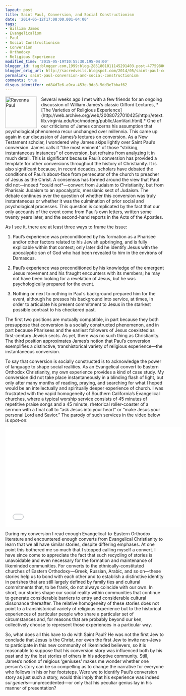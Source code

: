 ```yaml
---
layout: post
title: Saint Paul, Conversion, and Social Constructionism
date: '2014-05-12T17:08:00.001-04:00'
tags:
- William James
- Evangelicalism
- Paul
- Social Constructionism
- Conversion
- Orthodoxy
- Religious Experience
modified_time: '2015-05-19T10:55:30.195-04:00'
blogger_id: tag:blogger.com,1999:blog-2851801011145291403.post-4775980627648588047
blogger_orig_url: http://sacredveils.blogspot.com/2014/05/saint-paul-conversion-and-social.html
permalink: saint-paul-conversion-and-social-constructionism
comments: true
disqus_identifer: ed84d7e6-a9ca-453e-9dc8-5dd3e7bbaf62
---
```


<img style="float: left; margin-right: 1em;" title="" src="http://irrco.files.wordpress.com/2010/11/stpaul.jpg" alt="Ravenna Paul" width="100px" height="100px" border="0" />

<!--excerpt.start-->Several weeks ago I met with a few friends for an ongoing discussion of William James’s classic Gifford Lectures, *[The Varieties of Religious Experience](http://web.archive.org/web/20080727010425/http://etext.lib.virginia.edu/toc/modeng/public/JamVari.html).* One of our criticisms of James concerns his assumption that psychological phenomena recur unchanged over millennia. This came up again in our discussion of James’s lectures on conversion. As a New Testament scholar, I wondered why James skips lightly over Saint Paul’s conversion.<!--excerpt.end--> James calls it "the most eminent" of those “striking, instantaneous instances” of conversion, but refrains from analyzing it in much detail. This is significant because Paul’s conversion has provided a template for other conversions throughout the history of Christianity. It is also significant because, in recent decades, scholars have debated the conditions of Paul’s about-face from persecutor of the church to preacher of Jesus as the Christ. A consensus has formed around the view that Paul did not—indeed *could not*—convert from Judaism to Christianity, but from Pharisaic Judaism to an apocalyptic, messianic sect of Judaism. The debate continues over the question of whether this conversion was truly instantaneous or whether it was the culmination of prior social and psychological processes. This question is complicated by the fact that our only accounts of the event come from Paul’s own letters, written some twenty years later, and the second-hand reports in the Acts of the Apostles.

As I see it, there are at least three ways to frame the issue:

1. Paul’s experience was preconditioned by his formation as a Pharisee and/or other factors related to his Jewish upbringing, and is fully explicable within that context; only later did he identify Jesus with the apocalyptic son of God who had been revealed to him in the environs of Damascus.

2. Paul’s experience was preconditioned by his knowledge of the emergent Jesus movement and his fraught encounters with its members; he may not have been looking for a revelation of Jesus, but he was psychologically prepared for the event.

3. Nothing or next to nothing in Paul’s background prepared him for the event, although he presses his background into service, at times, in order to articulate his present commitment to Jesus in the starkest possible contrast to his checkered past.

The first two positions are mutually compatible, in part because they both presuppose that conversion is a socially constructed phenomenon, and in part because Pharisees and the earliest followers of Jesus coexisted as first-century Jewish sects. As yet, there was no such thing as Christianity. The third position approximates James’s notion that Paul’s conversion exemplifies a distinctive, transhistorical variety of religious experience—the instantaneous conversion.

To say that conversion is socially constructed is to acknowledge the power of language to shape social realities. As an Evangelical convert to Eastern Orthodox Christianity, my own experience provides a kind of case study. My conversion did not take place instantaneously in a blinding flash of light, but only after many months of reading, praying, and searching for what I hoped would be an intellectually and spiritually deeper experience of church. I was frustrated with the vapid homogeneity of Southern California’s Evangelical churches, where a typical worship service consists of 45 minutes of repetitive praise songs and a 45 minute, rhetorical roller-coaster of a sermon with a final call to “ask Jesus into your heart” or “make Jesus your personal Lord and Savior.” The parody of such services in the video below is spot-on:

<div class="videoWrapper-16-9">
<iframe src="//www.youtube.com/embed/3RJBd8zE48A" width="560" height="315" frameborder="0" allowfullscreen></iframe>
</div>

During my conversion I read enough Evangelical-to-Eastern Orthodox literature and encountered enough converts from Evangelical Christianity to learn that we all have similar stories, despite differing emphases. At one point this bothered me so much that I stopped calling myself a convert. I have since come to appreciate the fact that such recycling of stories is unavoidable and even necessary for the formation and maintenance of likeminded communities. For converts to the ethnically-constituted churches of Eastern Orthodoxy—Greek, Russian, Arabic, and so on—these stories help us to bond with each other and to establish a distinctive identity in parishes that are still largely defined by family ties and cultural commitments that, to be frank, do not always coincide with our own. In short, our stories shape our social reality within communities that continue to generate considerable barriers to entry and considerable cultural dissonance thereafter. The relative homogeneity of these stories does not point to a transhistorical variety of religious experience but to the historical experiences of particular people who share a particular set of circumstances and, for reasons that are probably beyond our ken, collectively choose to represent those experiences in a particular way.

So, what does all this have to do with Saint Paul? He was not the first Jew to conclude that Jesus is the Christ, nor even the first Jew to invite non-Jews to participate in this new community of likeminded believers, so it is reasonable to suppose that his conversion story was influenced both by his past and by the lost stories of others in his adoptive community. Still, James’s notion of relgious ‘geniuses’ makes me wonder whether one person’s story can be so compelling as to change the narrative for everyone who follows in his or her footsteps. Were we to identify Paul’s conversion story as just such a story, would this imply that his experience was indeed *sui generis*—unprecedented—or only that his peculiar genius lay in his manner of presentation?
